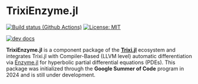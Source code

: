 # TrixiEnzyme.jl

[![Build status (Github Actions)](https://github.com/junyixu/TrixiEnzyme.jl/workflows/CI/badge.svg)](https://github.com/junyixu/TrixiEnzyme.jl/actions)
[![License: MIT](https://img.shields.io/badge/License-MIT-blue.svg)](https://opensource.org/licenses/MIT)

[![dev docs](https://img.shields.io/badge/docs-dev-blue.svg)](https://junyixu.github.io/TrixiEnzyme.jl/dev)

**TrixiEnzyme.jl** is a component package of the [**Trixi.jl**](https://github.com/trixi-framework/Trixi.jl) ecosystem and
integrates Trixi.jl with Compiler-Based (LLVM level) automatic differentiation via [Enzyme.jl](https://github.com/EnzymeAD/Enzyme.jl)
for hyperbolic partial differential equations (PDEs).
This package was initialized through the **Google Summer of Code** program in 2024 and is still under development.
